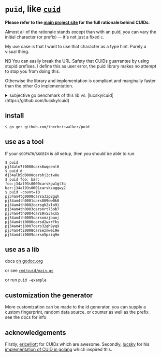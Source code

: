 # `puid`, like [`cuid`](https://github.com/ericelliott/cuid)

**Please refer to the [main project site](http://usecuid.org) for the full rationale behind CUIDs.**

Almost all of the rationale stands except than with an puid, you can vary the initial character (or prefix) -- it's not just a fixed `c`.

My use case is that I want to use that character as a type hint. Purely
a visual thing. 

NB You can easily break the URL-Safety that CUIDs guarrantee by using stupid prefixes. I define this as user error, the puid library makes no attempt to stop you from doing this.

Otherwise the library and implementation is compliant and marginally faster than the other Go implementation.

<details><summary>subjective go benchmark of this lib vs. [lucsky/cuid](https://github.com/lucsky/cuid)</summary>

#### Run on my laptop, pinch of salt necessary

```
$ go test -run=XXX -bench=.
Benchmark_PuidString         3000000           416 ns/op
Benchmark_PuidBytes          5000000           356 ns/op
Benchmark_PuidInCuidMode     3000000           416 ns/op
Benchmark_LucskyCuid         3000000           554 ns/op
PASS
ok      github.com/thechriswalker/puid  7.764s
```
</details>

## install

```
$ go get github.com/thechriswalker/puid
```

## use as a tool

If your `$GOPATH`/`$GOBIN` is all setup, then you should be able to run

```
$ puid
pj34aln7t0000cars6wqeent6
$ puid d
dj34alh5d0000carshj2ctw8e
$ puid foo: bar:
foo:j34al93s0000carskgw1gt3q
bar:j34al93s0001carskzagqwy2
$ puid -count=10
pj34am4tg0000carsa3zp2gqh
pj34am4th0001cars809dw0k0
pj34am4th0002carsgh2xlo91
pj34am4th0003carsnrt75ob7
pj34am4th0004cars9v53axm5
pj34am4th0005carsnmzjbaoj
pj34am4ti0006carsd2wxrfks
pj34am4ti0007cars32qh9yq9
pj34am4ti0008carsezmwei9e
pj34am4ti0009carsm5pziq9m
``` 

## use as a lib

docs [on godoc.org](https://godoc.org/github.com/thechriswalker/puid)

or see [`cmd/puid/main.go`](cmd/puid/main.go)

or run `puid -example`

## customization the generator

More customization can be made to the id generator, you can supply a custom fingerprint, random data source, or counter as well as the prefix. see the docs for info

## acknowledgements

Firstly, [ericelliott](https://github.com/ericelliott) for CUIDs which are awesome.
Secondly, [lucsky](https://github.com/lucsky) for his [implementation of CUID in golang](https://github.com/lucsky/cuid) which inspired this.
